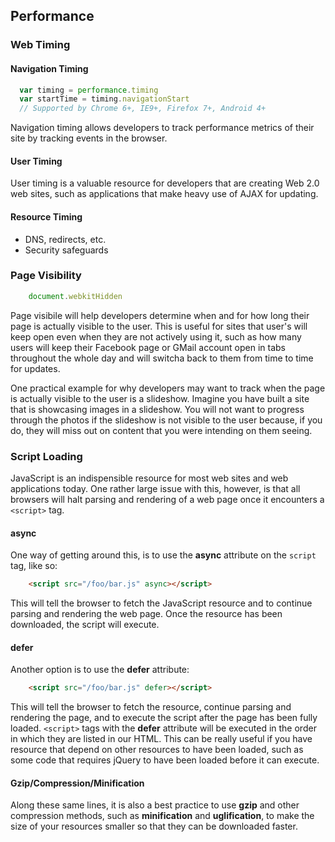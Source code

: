 ## Performance  
  
### Web Timing  
  
#### Navigation Timing  

```js
  var timing = performance.timing
  var startTime = timing.navigationStart
  // Supported by Chrome 6+, IE9+, Firefox 7+, Android 4+
```

Navigation timing allows developers to track performance metrics of their site by tracking events in the browser.

#### User Timing

User timing is a valuable resource for developers that are creating Web 2.0 web sites, such as applications that make heavy use of AJAX for updating.

#### Resource Timing

* DNS, redirects, etc.
* Security safeguards

### Page Visibility

```js
    document.webkitHidden
```

Page visibile will help developers determine when and for how long their page is actually visible to the user. This is useful for sites that user's will keep open even when they are not actively using it, such as how many users will keep their Facebook page or GMail account open in tabs throughout the whole day and will switcha back to them from time to time for updates.

One practical example for why developers may want to track when the page is actually visible to the user is a slideshow. Imagine you have built a site that is showcasing images in a slideshow. You will not want to progress through the photos if the slideshow is not visible to the user because, if you do, they will miss out on content that you were intending on them seeing.

### Script Loading

JavaScript is an indispensible resource for most web sites and web applications today. One rather large issue with this, however, is that all browsers will halt parsing and rendering of a web page once it encounters a ``<script>`` tag. 

#### async

One way of getting around this, is to use the **async** attribute on the ``script`` tag, like so:

```html
    <script src="/foo/bar.js" async></script>
```

This will tell the browser to fetch the JavaScript resource and to continue parsing and rendering the web page. Once the resource has been downloaded, the script will execute.

#### defer

Another option is to use the **defer** attribute:

```html
    <script src="/foo/bar.js" defer></script>
```

This will tell the browser to fetch the resource, continue parsing and rendering the page, and to execute the script after the page has been fully loaded. ``<script>`` tags with the **defer** attribute will be executed in the order in which they are listed in our HTML. This can be really useful if you have resource that depend on other resources to have been loaded, such as some code that requires jQuery to have been loaded before it can execute.

#### Gzip/Compression/Minification

Along these same lines, it is also a best practice to use **gzip** and other compression methods, such as **minification** and **uglification**, to make the size of your resources smaller so that they can be downloaded faster.

